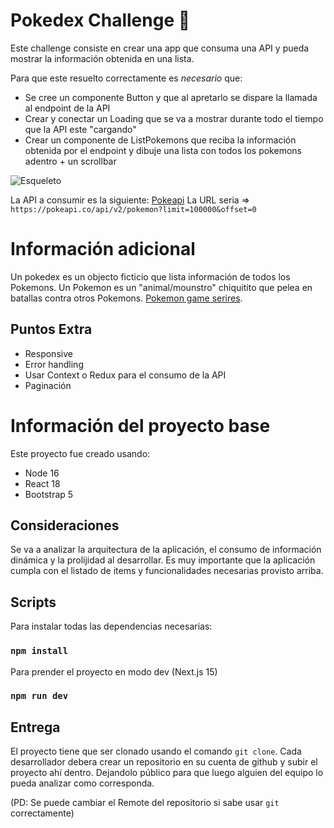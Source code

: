 # Pokedex Challenge 👾

Este challenge consiste en crear una app que consuma una API y pueda mostrar la información obtenida en una lista.

Para que este resuelto correctamente es _necesario_ que:

- Se cree un componente Button y que al apretarlo se dispare la llamada al endpoint de la API
- Crear y conectar un Loading que se va a mostrar durante todo el tiempo que la API este "cargando"
- Crear un componente de ListPokemons que reciba la información obtenida por el endpoint y dibuje una lista con todos los pokemons adentro + un scrollbar

![Esqueleto](https://i.imgur.com/xKOXY2n.png)

La API a consumir es la siguiente: [Pokeapi](https://pokeapi.co/)
La URL seria => `https://pokeapi.co/api/v2/pokemon?limit=100000&offset=0`

# Información adicional

Un pokedex es un objecto ficticio que lista información de todos los Pokemons. Un Pokemon es un "animal/mounstro" chiquitito que pelea en batallas contra otros Pokemons. [Pokemon game serires](<https://en.wikipedia.org/wiki/Pok%C3%A9mon_(video_game_series)>).

## Puntos Extra

- Responsive
- Error handling
- Usar Context o Redux para el consumo de la API
- Paginación

# Información del proyecto base

Este proyecto fue creado usando:

- Node 16
- React 18
- Bootstrap 5

## Consideraciones

Se va a analizar la arquitectura de la aplicación, el consumo de información dinámica y la prolijidad al desarrollar.
Es muy importante que la aplicación cumpla con el listado de items y funcionalidades necesarias provisto arriba.

## Scripts

Para instalar todas las dependencias necesarias:

### `npm install`

Para prender el proyecto en modo dev (Next.js 15)

### `npm run dev`

## Entrega

El proyecto tiene que ser clonado usando el comando `git clone`.
Cada desarrollador debera crear un repositorio en su cuenta de github y subir el proyecto ahí dentro.
Dejandolo público para que luego alguien del equipo lo pueda analizar como corresponda.

(PD: Se puede cambiar el Remote del repositorio si sabe usar `git` correctamente)
